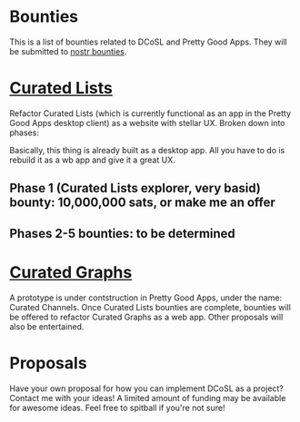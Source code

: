 Bounties
=====

This is a list of bounties related to DCoSL and Pretty Good Apps. They will be submitted to [nostr bounties](https://nostrbounties.com).

# [Curated Lists](./curatedLists)

Refactor Curated Lists (which is currently functional as an app in the Pretty Good Apps desktop client) as a website with stellar UX. Broken down into phases:

Basically, this thing is already built as a desktop app. All you have to do is rebuild it as a wb app and give it a great UX.

## Phase 1 (Curated Lists explorer, very basid) bounty: 10,000,000 sats, or make me an offer

## Phases 2-5 bounties: to be determined

# [Curated Graphs](./curatedGraphs)

A prototype is under contstruction in Pretty Good Apps, under the name: Curated Channels. Once Curated Lists bounties are complete, bounties will be offered to refactor Curated Graphs as a web app. Other proposals will also be entertained.

# Proposals

Have your own proposal for how you can implement DCoSL as a project? Contact me with your ideas! A limited amount of funding may be available for awesome ideas. Feel free to spitball if you're not sure!
